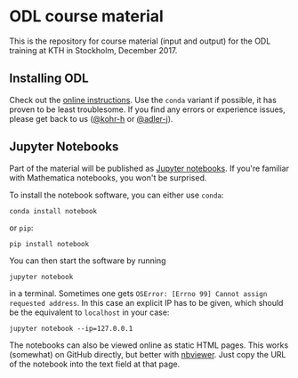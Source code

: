 # ODL course material

This is the repository for course material (input and output) for the ODL training at KTH in Stockholm, December 2017.

## Installing ODL

Check out the [online instructions](https://odlgroup.github.io/odl/getting_started/installing.html). Use the `conda` variant if possible, it has proven to be least troublesome. If you find any errors or experience issues, please get back to us ([@kohr-h](https://github.com/kohr-h) or [@adler-j](https://github.com/adler-j)).

## Jupyter Notebooks

Part of the material will be published as [Jupyter notebooks](http://jupyter.org/). If you're familiar with Mathematica notebooks, you won't be surprised.

To install the notebook software, you can either use `conda`:

    conda install notebook

or `pip`:

    pip install notebook

You can then start the software by running

    jupyter notebook

in a terminal. Sometimes one gets `OSError: [Errno 99] Cannot assign requested address`. In this case an explicit IP has to be given, which should be the equivalent to `localhost` in your case:

    jupyter notebook --ip=127.0.0.1

The notebooks can also be viewed online as static HTML pages. This works (somewhat) on GitHub directly, but better with [nbviewer](https://nbviewer.jupyter.org/). Just copy the URL of the notebook into the text field at that page.
